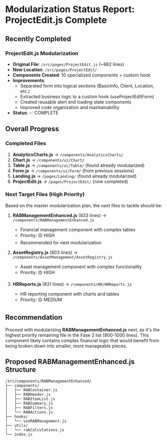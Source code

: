 # Modularization Status Report: ProjectEdit.js Complete

## Recently Completed

### ProjectEdit.js Modularization
- **Original File**: `/src/pages/ProjectEdit.js` (~862 lines)
- **New Location**: `/src/pages/ProjectEdit/`
- **Components Created**: 10 specialized components + custom hook
- **Improvements**:
  - Separated form into logical sections (BasicInfo, Client, Location, etc.)
  - Extracted business logic to a custom hook (useProjectEditForm)
  - Created reusable alert and loading state components
  - Improved code organization and maintainability
- **Status**: ✅ COMPLETE

## Overall Progress

### Completed Files
1. **AnalyticsCharts.js** → `/components/AnalyticsCharts/`
2. **Chart.js** → `/components/ui/Chart/`
3. **Table.js** → `/components/ui/Table/` (found already modularized)
4. **Form.js** → `/components/ui/Form/` (from previous sessions)
5. **Landing.js** → `/pages/Landing/` (found already modularized)
6. **ProjectEdit.js** → `/pages/ProjectEdit/` (now completed)

### Next Target Files (High Priority)
Based on the master modularization plan, the next files to tackle should be:

1. **RABManagementEnhanced.js** (833 lines) → `/components/RABManagementEnhanced.js`
   - Financial management component with complex tables
   - Priority: 🟡 HIGH
   - Recommended for next modularization

2. **AssetRegistry.js** (803 lines) → `/components/AssetManagement/AssetRegistry.js`
   - Asset management component with complex functionality
   - Priority: 🟡 HIGH

3. **HRReports.js** (831 lines) → `/components/HR/HRReports.js`
   - HR reporting component with charts and tables
   - Priority: 🟡 MEDIUM

## Recommendation

Proceed with modularizing **RABManagementEnhanced.js** next, as it's the highest priority remaining file in the Fase 2 list (800-1000 lines). This component likely contains complex financial logic that would benefit from being broken down into smaller, more manageable pieces.

## Proposed RABManagementEnhanced.js Structure
```
/src/components/RABManagementEnhanced/
├── components/
│   ├── RABContainer.js
│   ├── RABHeader.js
│   ├── RABItemList.js
│   ├── RABSummary.js
│   ├── RABFilters.js
│   └── RABActions.js
├── hooks/
│   └── useRABManagement.js
├── utils/
│   └── rabCalculations.js
└── index.js
```